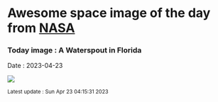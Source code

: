 
# Awesome space image of the day from [NASA](https://api.nasa.gov/)

### Today image : A Waterspout in Florida
Date : 2023-04-23

![](https://apod.nasa.gov/apod/image/2304/waterspout_mole_960.jpg)

<small>Latest update : Sun Apr 23 04:15:31 2023</small>
        